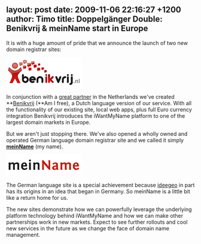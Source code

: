 layout: post
date: 2009-11-06 22:16:27 +1200
author: Timo
title: Doppelgänger Double: Benikvrij & meinName start in Europe
----

It is with a huge amount of pride that we announce the launch of two new domain registrar sites:

![benikvrij.png](/media/2009-11-06-benikvrij.png)

In conjunction with a [great partner](http://xxlwebhosting.nl "XXL Webhosting") in the Netherlands we've created **[Benikvrij](http://benikvrij.nl "Benikvrij") (**Am I free), a Dutch language version of our service. With all the functionality of our existing site, local web apps, plus full Euro currency integration Benikvrij introduces the iWantMyName platform to one of the largest domain markets in Europe.

But we aren't just stopping there. We've also opened a wholly owned and operated German language domain registrar site and we called it simply [**meinName**](http://meinname.com "Mein Name") (my name).

![meinname.png](/media/2009-11-06-meinname.png)

The German language site is a special achievement because [ideegeo](http://ideegeo.com "ideegeo") in part has its origins in an idea that began in Germany. So meinName is a little bit like a return home for us.

The new sites demonstrate how we can powerfully leverage the underlying platform technology behind iWantMyName and how we can make other partnerships work in new markets. Expect to see further rollouts and cool new services in the future as we change the face of domain name management.
